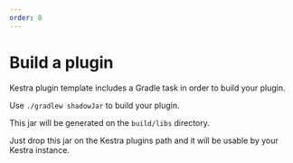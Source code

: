 ```yaml
---
order: 8
---
```

# Build a plugin

Kestra plugin template includes a Gradle task in order to build your plugin. 

Use `./gradlew shadowJar` to build your plugin.

This jar will be generated on the `build/libs` directory. 

Just drop this jar on the Kestra plugins path and it will be usable by your Kestra instance.
